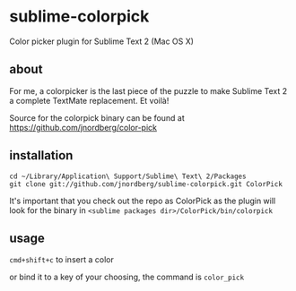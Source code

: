# sublime-colorpick

Color picker plugin for Sublime Text 2 (Mac OS X)

## about

For me, a colorpicker is the last piece of the puzzle to make Sublime Text 2 a complete
TextMate replacement. Et voilà!

Source for the colorpick binary can be found at https://github.com/jnordberg/color-pick

## installation

    cd ~/Library/Application\ Support/Sublime\ Text\ 2/Packages
    git clone git://github.com/jnordberg/sublime-colorpick.git ColorPick

It's important that you check out the repo as ColorPick as the plugin will look for the binary in
`<sublime packages dir>/ColorPick/bin/colorpick`

## usage

`cmd+shift+c` to insert a color

or bind it to a key of your choosing, the command is `color_pick`
